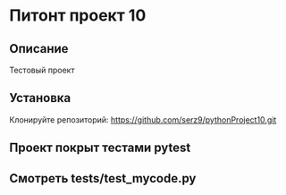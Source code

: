 # Питонт проект 10
## Описание
Тестовый проект
## Установка
Клонируйте репозиторий: https://github.com/serz9/pythonProject10.git
## Проект покрыт тестами pytest
## Смотреть tests/test_mycode.py 
